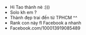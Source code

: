 - Hi Tao thành nè :)))
- Solo kh em ?
- Thành đẹp trai đến từ TPHCM ^^
- Rank con này fl Facebook a nhanh
- Facebook.com/100013919085489 

<!---
thanhhihii/thanhhihii is a ✨ special ✨ repository because its `README.md` (this file) appears on your GitHub profile.
You can click the Preview link to take a look at your changes.
--->
